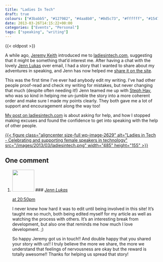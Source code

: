```yaml
---
title: "Ladies In Tech"
draft: true
colours: ["#3babb5", "#127982", "#4aa8b0", "#0d5c73", "#ffffff", "#154756", "#63E1E9"]
date: 2013-03-26T14:15:22+00:00
categories: ["Events", "Personal"]
tags: ["speaking", "writing"]
---
```


{{< oldpost >}}

A while ago, [Jeremy Keith](http://adactio.com) introduced me to [ladiesintech.com](http://ladiesintech.com/), suggesting that it might be something that’d interest me. After having a chat with the lovely [Jenn Lukas](https://twitter.com/jennlukas) over email, I had a story that I wanted to share about my adventures in speaking, and Jenn has now helped me [share it on the site](http://ladiesintech.com/asking-for-help/).

This was the first time I’ve ever had anybody edit my writing. I’ve had other people proof-read and check my writing for mistakes, but never changing that much (despite often needing it!) Jenn teamed me up with [Steph Hay](http://www.stephaniehay.com/), who was so kind in helping me un-jumble the story into a more coherent order and make sure I made my points clearly. They both gave me a lot of support and encouragement along the way too!

[My post on ladiesintech.com](http://ladiesintech.com/asking-for-help/) is about asking for help, and how I stopped making excuses and found the confidence to get into speaking with the help of other people.

[{{< figure class="aligncenter size-full wp-image-2629" alt="Ladies in Tech - Celebrating and supporting female speakers in technology" src="/images/2013/03/ladiesintech.png" width="485" height="155" >}}](http://ladiesintech.com/)

## One comment

<ol class="commentlist">
	<li class="comment even thread-even depth-1" id="li-comment-524">
			<div class="comment-author vcard">
			<img alt='' src='https://secure.gravatar.com/avatar/4c0f74cdf869bc2256b5fb32a2351f43?s=72&amp;d=mm&amp;r=g' srcset='https://secure.gravatar.com/avatar/4c0f74cdf869bc2256b5fb32a2351f43?s=144&amp;d=mm&amp;r=g 2x' class='avatar avatar-72 photo' height='72' width='72' />
### <cite class="fn"><a href='http://jennlukas.com' rel='external nofollow' class='url'>Jenn Lukas</a></cite>
		</div>
		<aside class="comment-meta commentmetadata"><p><a href="#comment-524"><time datetime="2013-03-26T20:50:01+00:00" pubdate class="published">
		 at <span class="hours">20:50pm</span></time></a></p>
	</aside>
	<div class="comment-entry">
		I never knew how hard it was to edit until being involved in this site! It’s taught me so much, both being edited myself for my article as well as watching the process with others. It’s an interesting break from development, but also one that reminds me how much I love development. ;)

So happy Jeremy got us in touch!! And double happy that you shared your story with us!! I truly believe the more we share, the more we understand that feelings of nervousness are okay but the reward is totally awesome!! Thanks for helping us spread that story!
	</div>
</li>
</ol>
